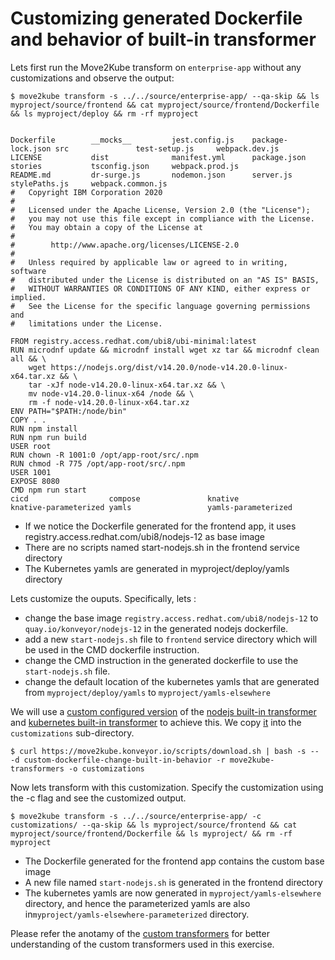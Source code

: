 # Customizing generated Dockerfile and behavior of built-in transformer

Lets first run the Move2Kube transform on `enterprise-app` without any customizations and observe the output:

```console
$ move2kube transform -s ../../source/enterprise-app/ --qa-skip && ls myproject/source/frontend && cat myproject/source/frontend/Dockerfile && ls myproject/deploy && rm -rf myproject


Dockerfile        __mocks__         jest.config.js    package-lock.json src               test-setup.js     webpack.dev.js
LICENSE           dist              manifest.yml      package.json      stories           tsconfig.json     webpack.prod.js
README.md         dr-surge.js       nodemon.json      server.js         stylePaths.js     webpack.common.js
#   Copyright IBM Corporation 2020
#
#   Licensed under the Apache License, Version 2.0 (the "License");
#   you may not use this file except in compliance with the License.
#   You may obtain a copy of the License at
#
#        http://www.apache.org/licenses/LICENSE-2.0
#
#   Unless required by applicable law or agreed to in writing, software
#   distributed under the License is distributed on an "AS IS" BASIS,
#   WITHOUT WARRANTIES OR CONDITIONS OF ANY KIND, either express or implied.
#   See the License for the specific language governing permissions and
#   limitations under the License.

FROM registry.access.redhat.com/ubi8/ubi-minimal:latest
RUN microdnf update && microdnf install wget xz tar && microdnf clean all && \
    wget https://nodejs.org/dist/v14.20.0/node-v14.20.0-linux-x64.tar.xz && \
    tar -xJf node-v14.20.0-linux-x64.tar.xz && \
    mv node-v14.20.0-linux-x64 /node && \
    rm -f node-v14.20.0-linux-x64.tar.xz
ENV PATH="$PATH:/node/bin"
COPY . .
RUN npm install
RUN npm run build
USER root
RUN chown -R 1001:0 /opt/app-root/src/.npm
RUN chmod -R 775 /opt/app-root/src/.npm
USER 1001
EXPOSE 8080
CMD npm run start
cicd                  compose               knative               knative-parameterized yamls                 yamls-parameterized
```

* If we notice the Dockerfile generated for the frontend app, it uses registry.access.redhat.com/ubi8/nodejs-12 as base image
* There are no scripts named start-nodejs.sh in the frontend service directory
* The Kubernetes yamls are generated in myproject/deploy/yamls directory


Lets customize the ouputs. Specifically, lets : 

* change the base image `registry.access.redhat.com/ubi8/nodejs-12` to `quay.io/konveyor/nodejs-12` in the generated nodejs dockerfile.
* add a new `start-nodejs.sh` file to `frontend` service directory which will be used in the CMD dockerfile instruction.
* change the CMD instruction in the generated dockerfile to use the `start-nodejs.sh` file.
* change the default location of the kubernetes yamls that are generated from `myproject/deploy/yamls` to `myproject/yamls-elsewhere`

We will use a [custom configured version](https://github.com/konveyor/move2kube-transformers/tree/main/custom-dockerfile-change-built-in-behavior) of the [nodejs built-in transformer](https://github.com/konveyor/move2kube/tree/main/assets/built-in/transformers/dockerfilegenerator/nodejs) and [kubernetes built-in transformer](https://github.com/konveyor/move2kube/tree/main/assets/built-in/transformers/kubernetes/kubernetes) to achieve this. We copy [it](https://github.com/konveyor/move2kube-transformers/tree/main/custom-dockerfile-change-built-in-behavior) into the `customizations` sub-directory.

```console
$ curl https://move2kube.konveyor.io/scripts/download.sh | bash -s -- -d custom-dockerfile-change-built-in-behavior -r move2kube-transformers -o customizations
```

Now lets transform with this customization. Specify the customization using the -c flag and see the customized output.

```console
$ move2kube transform -s ../../source/enterprise-app/ -c customizations/ --qa-skip && ls myproject/source/frontend && cat myproject/source/frontend/Dockerfile && ls myproject/ && rm -rf myproject
```

* The Dockerfile generated for the frontend app contains the custom base image
* A new file named `start-nodejs.sh` is generated in the frontend directory
* The kubernetes yamls are now generated in `myproject/yamls-elsewhere` directory, and hence the parameterized yamls are also in`myproject/yamls-elsewhere-parameterized` directory.

Please refer the anotamy of the [custom transformers](https://move2kube.konveyor.io/tutorials/customizing-the-output/custom-dockerfile-change-built-in-behavior#anatomy-of-transformers-in-custom-dockerfile-change-built-in-behavior) for better understanding of the custom transformers used in this exercise.
